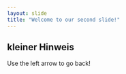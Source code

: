 ```yaml
---
layout: slide
title: "Welcome to our second slide!"
---
```

## kleiner Hinweis
Use the left arrow to go back!
